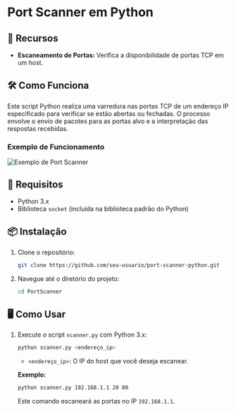 # Port Scanner em Python

## 🚀 Recursos

- **Escaneamento de Portas:** Verifica a disponibilidade de portas TCP em um host.

## 🛠️ Como Funciona

Este script Python realiza uma varredura nas portas TCP de um endereço IP especificado para verificar se estão abertas ou fechadas. O processo envolve o envio de pacotes para as portas alvo e a interpretação das respostas recebidas.

### Exemplo de Funcionamento

![Exemplo de Port Scanner](#)

## 🔧 Requisitos

- Python 3.x
- Biblioteca `socket` (incluída na biblioteca padrão do Python)

## 📦 Instalação

1. Clone o repositório:

    ```bash
    git clone https://github.com/seu-usuario/port-scanner-python.git
    ```

2. Navegue até o diretório do projeto:

    ```bash
    cd PortScanner
    ```

## 🖥️ Como Usar

1. Execute o script `scanner.py` com Python 3.x:

    ```bash
    python scanner.py <endereço_ip>
    ```

    - `<endereço_ip>`: O IP do host que você deseja escanear.

    **Exemplo:**

    ```bash
    python scanner.py 192.168.1.1 20 80
    ```

    Este comando escaneará as portas no IP `192.168.1.1`.


